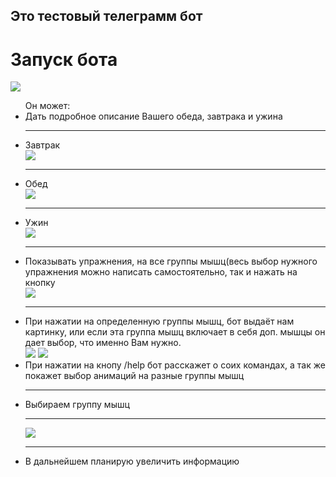 <h2>Это тестовый телеграмм бот </h2>
<h1>Запуск бота</h1>
<img src="https://sun9-14.userapi.com/wmU2GpQ_CDVDsPdjpeA4TTvz2xUWAVtd5q1sLQ/1HGATzAZb4g.jpg"/>
<ul>
Он может:
<li>Дать подробное описание Вашего обеда, завтрака и ужина </li>
  <hr/>
  <li>Завтрак </li>
  <img src="https://sun9-67.userapi.com/VfuIgUiXv-dVdXzi-7fwFjkur5125NAr8W7e3Q/9iWErceRSCU.jpg"/>
  <hr/>
  <li>Обед </li>
  <img src="https://sun9-47.userapi.com/pHd39WOAZ4ajP0klZw_b5h6vnJfClMs1GIyXUw/bF4SgA4T9RQ.jpg"/>
  <hr/>
   <li>Ужин </li>
  <img src="https://sun9-17.userapi.com/Kn9Sj3f8sNZVIgwUbw6jIhkn88uuNR4SJCoJRA/Y8GGbxRJ4zI.jpg"/>
  <hr/>
  <li>Показывать упражнения, на все группы мышц(весь выбор нужного упражнения можно написать самостоятельно, так и нажать на кнопку</li>
  <img src="https://sun9-41.userapi.com/3Hpyv8Hbkaowc_0ldZYujhln22eUcplX8dbtbw/hX7lYhFnumc.jpg"/>
  <hr/>
  <li>При нажатии на определенную группы мышц, бот выдаёт нам картинку, или если эта группа мышц включает в себя доп. мышцы он дает выбор, что именно Вам нужно.</li>
  <img src="https://sun9-39.userapi.com/wefkd5onkbHonrBv5m7NLntqnfh1HzzlhqFchg/yP20uLGgOd0.jpg"/>
  
  <img src="https://sun9-10.userapi.com/oEStKDpQIaTLst7bE1dLKmeVR3T3p17Mvhk1mw/QqLqWjBo-OQ.jpg"/>
<li>При нажатии на кнопу /help  бот расскажет о соих командах, а так же покажет выбор анимаций на разные группы мышц </li>
  <hr/>
<img src=""https://sun9-54.userapi.com/oPCw_pg6jiu6idfpkYIRN-RM-8PxofyOZiaBuA/U6fMmXlXG8Q.jpg/>
<li>Выбираем группу мышц </li>
  <hr/>
<img src="https://sun9-22.userapi.com/fepzCPe5xdVBXPjieo3WQ5HO9wV7xZyhXEO-MA/hPXg-0huezo.jpg"/>
  <hr/>
<li>В дальнейшем планирую увеличить информацию</li>
</ul>
